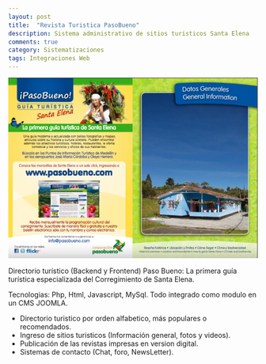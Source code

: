 ```yaml
---
layout: post
title:  "Revista Turistica PasoBueno"
description: Sistema administrativo de sitios turisticos Santa Elena
comments: true
category: Sistematizaciones
tags: Integraciones Web
---
```

<img src="/public/imgs/proyectos/pasoBueno.png" />

Directorio turístico (Backend y Frontend) Paso Bueno: La primera guía turística especializada del Corregimiento de Santa Elena.

Tecnologias: Php, Html, Javascript, MySql. Todo integrado como modulo en un CMS JOOMLA.

* Directorio turistico por orden alfabetico, más populares o recomendados.
* Ingreso de sitios turisticos (Información general, fotos y videos).
* Publicación de las revistas impresas en version digital.
* Sistemas de contacto (Chat, foro, NewsLetter).
